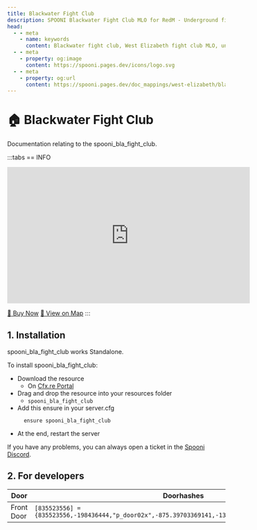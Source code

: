 ```yaml
---
title: Blackwater Fight Club
description: SPOONI Blackwater Fight Club MLO for RedM - Underground fighting arena. Combat venue for Blackwater roleplay in Red Dead Redemption 2 West Elizabeth.
head:
  - - meta
    - name: keywords
      content: Blackwater fight club, West Elizabeth fight club MLO, underground arena, combat venue, Blackwater entertainment, RedM Blackwater, RDR2 West Elizabeth
  - - meta
    - property: og:image
      content: https://spooni.pages.dev/icons/logo.svg
  - - meta
    - property: og:url
      content: https://spooni.pages.dev/doc_mappings/west-elizabeth/blackwater/spooni_bla_fight_club
---
```


# 🏠 Blackwater Fight Club
Documentation relating to the spooni_bla_fight_club.

:::tabs
== INFO
<iframe width="560" height="315" src="https://dunb17ur4ymx4.cloudfront.net/packages/images/a51c8e3c89a50351bca6f8a3d96dd1e02fae0d3e.png" frameborder="0" allow="accelerometer; autoplay; clipboard-write; encrypted-media; gyroscope; picture-in-picture; web-share" referrerpolicy="strict-origin-when-cross-origin" allowfullscreen></iframe>

<a href="https://spooni-mapping.tebex.io/package/6800802" class="button-buy">🛒 Buy Now</a>
<a href="https://spooni.de/rdr2/?m=house204" class="button-map">📍 View on Map</a>
:::

## 1. Installation
spooni_bla_fight_club works Standalone.  

To install spooni_bla_fight_club:
- Download the resource
  - On [Cfx.re Portal](https://portal.cfx.re/)
- Drag and drop the resource into your resources folder
  - `spooni_bla_fight_club`
- Add this ensure in your server.cfg
  ```
    ensure spooni_bla_fight_club
  ```
- At the end, restart the server

If you have any problems, you can always open a ticket in the [Spooni Discord](https://discord.gg/spooni).

## 2. For developers

| Door                      | Doorhashes
|---------------------------|----------------------------------------------------------------------------------|
| Front Door                | `[835523556] = {835523556,-198436444,"p_door02x",-875.39703369141,-1392.0509033203,42.703002929688}`